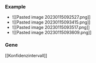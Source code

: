 ### Example
+ ![[Pasted image 20230115092527.png]]
+ ![[Pasted image 20230115093415.png]]
+ ![[Pasted image 20230115093517.png]]
+ ![[Pasted image 20230115093609.png]]

### Gene
[[Konfidenzintervall]]